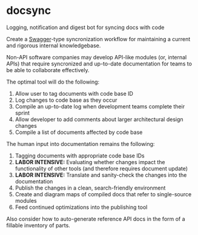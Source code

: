 # docsync
Logging, notification and digest bot for syncing docs with code

Create a [Swagger](https://swagger.io/)-type syncronization workflow for maintaining a current and rigorous internal knowledgebase.

Non-API software companies may develop API-like modules (or, internal APIs) that require syncronized and up-to-date documentation for teams to be able to collaborate effectively.

The optimal tool will do the following:

1. Allow user to tag documents with code base ID
1. Log changes to code base as they occur
1. Compile an up-to-date log when development teams complete their sprint
1. Allow developer to add comments about larger architectural design changes
1. Compile a list of documents affected by code base

The human input into documentation remains the following:

1. Tagging documents with appropriate code base IDs
1. **LABOR INTENSIVE:** Evaluating whether changes impact the functionality of other tools (and therefore requires document update)
1. **LABOR INTENSIVE:** Translate and sanity-check the changes into the documentation
1. Publish the changes in a clean, search-friendly environment
1. Create and diagram maps of compiled docs that refer to single-source modules
1. Feed continued optimizations into the publishing tool

Also consider how to auto-generate reference API docs in the form of a fillable inventory of parts.
